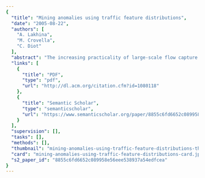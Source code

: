 ```yaml
---
{
  "title": "Mining anomalies using traffic feature distributions",
  "date": "2005-08-22",
  "authors": [
    "A. Lakhina",
    "M. Crovella",
    "C. Diot"
  ],
  "abstract": "The increasing practicality of large-scale flow capture makes it possible to conceive of traffic analysis methods that detect and identify a large and diverse set of anomalies. However the challenge of effectively analyzing this massive data source for anomaly diagnosis is as yet unmet. We argue that the distributions of packet features (IP addresses and ports) observed in flow traces reveals both the presence and the structure of a wide range of anomalies. Using entropy as a summarization tool, we show that the analysis of feature distributions leads to significant advances on two fronts: (1) it enables highly sensitive detection of a wide range of anomalies, augmenting detections by volume-based methods, and (2) it enables automatic classification of anomalies via unsupervised learning. We show that using feature distributions, anomalies naturally fall into distinct and meaningful clusters. These clusters can be used to automatically classify anomalies and to uncover new anomaly types. We validate our claims on data from two backbone networks (Abilene and Geant) and conclude that feature distributions show promise as a key element of a fairly general network anomaly diagnosis framework.",
  "links": [
    {
      "title": "PDF",
      "type": "pdf",
      "url": "http://dl.acm.org/citation.cfm?id=1080118"
    },
    {
      "title": "Semantic Scholar",
      "type": "semanticscholar",
      "url": "https://www.semanticscholar.org/paper/8855c6fd6652c089958e56eee538937a54edfcea"
    }
  ],
  "supervision": [],
  "tasks": [],
  "methods": [],
  "thumbnail": "mining-anomalies-using-traffic-feature-distributions-thumb.jpg",
  "card": "mining-anomalies-using-traffic-feature-distributions-card.jpg",
  "s2_paper_id": "8855c6fd6652c089958e56eee538937a54edfcea"
}
---
```


